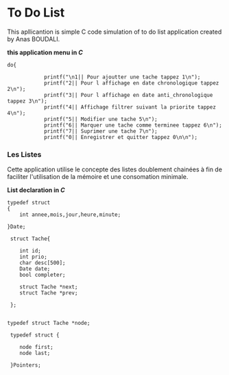 # To Do List

This apllicantion is simple C code simulation of to do list application created by Anas BOUDALI.

**this application menu in *C***

```
do{

            printf("\n1|| Pour ajoutter une tache tappez 1\n");
            printf("2|| Pour l affichage en date chronologique tappez 2\n");
            printf("3|| Pour l affichage en date anti_chronologique tappez 3\n");
            printf("4|| Affichage filtrer suivant la priorite tappez 4\n");
            printf("5|| Modifier une tache 5\n");
            printf("6|| Marquer une tache comme terminee tappez 6\n");
            printf("7|| Suprimer une tache 7\n");
            printf("0|| Enregistrer et quitter tappez 0\n\n");

```

### Les Listes

Cette application utilise le concepte des listes doublement chainées à fin de faciliter l'utilisation de la mémoire et une consomation minimale.

**List declaration in *C***

```
typedef struct
{
    int annee,mois,jour,heure,minute;

}Date;

 struct Tache{

    int id;
    int prio;
    char desc[500];
    Date date;
    bool completer;

    struct Tache *next;
    struct Tache *prev;

 };


typedef struct Tache *node;

 typedef struct {

    node first;
    node last;

 }Pointers;


```

